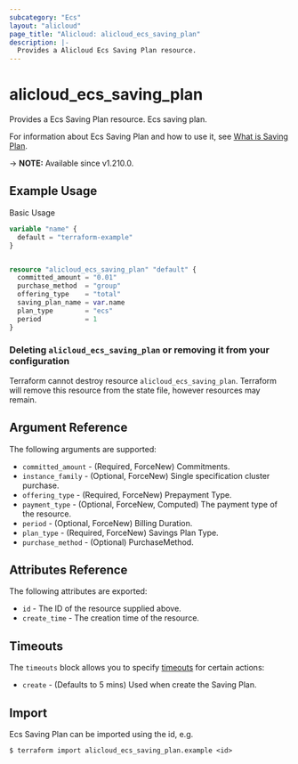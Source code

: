 ```yaml
---
subcategory: "Ecs"
layout: "alicloud"
page_title: "Alicloud: alicloud_ecs_saving_plan"
description: |-
  Provides a Alicloud Ecs Saving Plan resource.
---
```


# alicloud_ecs_saving_plan

Provides a Ecs Saving Plan resource. Ecs saving plan.

For information about Ecs Saving Plan and how to use it, see [What is Saving Plan](https://www.alibabacloud.com/help/en/).

-> **NOTE:** Available since v1.210.0.

## Example Usage

Basic Usage

```terraform
variable "name" {
  default = "terraform-example"
}


resource "alicloud_ecs_saving_plan" "default" {
  committed_amount = "0.01"
  purchase_method  = "group"
  offering_type    = "total"
  saving_plan_name = var.name
  plan_type        = "ecs"
  period           = 1
}
```

### Deleting `alicloud_ecs_saving_plan` or removing it from your configuration

Terraform cannot destroy resource `alicloud_ecs_saving_plan`. Terraform will remove this resource from the state file, however resources may remain.

## Argument Reference

The following arguments are supported:
* `committed_amount` - (Required, ForceNew) Commitments.
* `instance_family` - (Optional, ForceNew) Single specification cluster purchase.
* `offering_type` - (Required, ForceNew) Prepayment Type.
* `payment_type` - (Optional, ForceNew, Computed) The payment type of the resource.
* `period` - (Optional, ForceNew) Billing Duration.
* `plan_type` - (Required, ForceNew) Savings Plan Type.
* `purchase_method` - (Optional) PurchaseMethod.

## Attributes Reference

The following attributes are exported:
* `id` - The ID of the resource supplied above.
* `create_time` - The creation time of the resource.

## Timeouts

The `timeouts` block allows you to specify [timeouts](https://www.terraform.io/docs/configuration-0-11/resources.html#timeouts) for certain actions:
* `create` - (Defaults to 5 mins) Used when create the Saving Plan.

## Import

Ecs Saving Plan can be imported using the id, e.g.

```shell
$ terraform import alicloud_ecs_saving_plan.example <id>
```